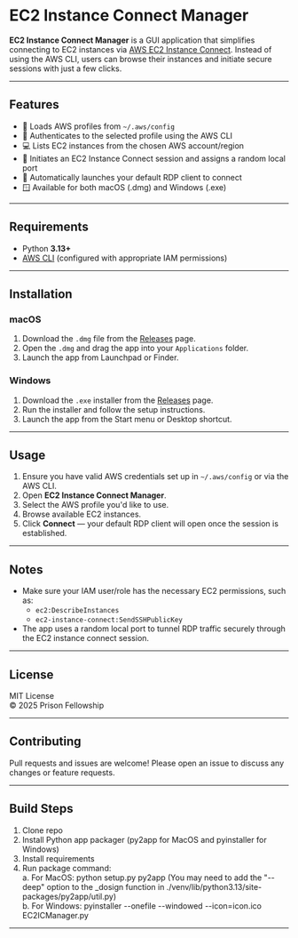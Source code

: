 # EC2 Instance Connect Manager

**EC2 Instance Connect Manager** is a GUI application that simplifies connecting to EC2 instances via [AWS EC2 Instance Connect](https://docs.aws.amazon.com/AWSEC2/latest/UserGuide/ec2-instance-connect-methods.html). Instead of using the AWS CLI, users can browse their instances and initiate secure sessions with just a few clicks.

---

## Features

- 📁 Loads AWS profiles from `~/.aws/config`
- 🔐 Authenticates to the selected profile using the AWS CLI
- 💻 Lists EC2 instances from the chosen AWS account/region
- 🔌 Initiates an EC2 Instance Connect session and assigns a random local port
- 🚀 Automatically launches your default RDP client to connect
- 🪟 Available for both macOS (.dmg) and Windows (.exe)

---

## Requirements

- Python **3.13+**
- [AWS CLI](https://docs.aws.amazon.com/cli/latest/userguide/install-cliv2.html) (configured with appropriate IAM permissions)

---

## Installation

### macOS

1. Download the `.dmg` file from the [Releases](#) page.
2. Open the `.dmg` and drag the app into your `Applications` folder.
3. Launch the app from Launchpad or Finder.

### Windows

1. Download the `.exe` installer from the [Releases](#) page.
2. Run the installer and follow the setup instructions.
3. Launch the app from the Start menu or Desktop shortcut.

---

## Usage

1. Ensure you have valid AWS credentials set up in `~/.aws/config` or via the AWS CLI.
2. Open **EC2 Instance Connect Manager**.
3. Select the AWS profile you'd like to use.
4. Browse available EC2 instances.
5. Click **Connect** — your default RDP client will open once the session is established.

---

## Notes

- Make sure your IAM user/role has the necessary EC2 permissions, such as:
  - `ec2:DescribeInstances`
  - `ec2-instance-connect:SendSSHPublicKey`
- The app uses a random local port to tunnel RDP traffic securely through the EC2 instance connect session.

---

## License

MIT License  
© 2025 Prison Fellowship

---

## Contributing

Pull requests and issues are welcome! Please open an issue to discuss any changes or feature requests.

---

## Build Steps  

1. Clone repo  
2. Install Python app packager (py2app for MacOS and pyinstaller for Windows)  
3. Install requirements  
4. Run package command:  
   a. For MacOS: python setup.py py2app (You may need to add the "--deep" option to the _dosign function in ./venv/lib/python3.13/site-packages/py2app/util.py)  
   b. For Windows: pyinstaller --onefile --windowed --icon=icon.ico EC2ICManager.py  

---
